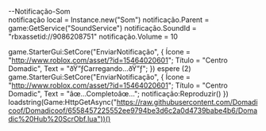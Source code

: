 --Notificação-Som  
notificação local = Instance.new("Som")
notificação.Parent = game:GetService("SoundService")
notificação.SoundId = "rbxassetid://9086208751"
notificação.Volume = 10

game.StarterGui:SetCore("EnviarNotificação", {
      Ícone = "http://www.roblox.com/asset/?id=15464020601";
      Título = "Centro Domadic",
      Text = "ðŸ”ƒCarregando...ðŸ”ƒ";
})
espere (2)
game.StarterGui:SetCore("EnviarNotificação", {
      Ícone = "http://www.roblox.com/asset/?id=15464020601";
      Título = "Centro Domadic",
      Text = "âœ…Completoâœ…";
notificação:Reproduzir()
})
loadstring(Game:HttpGetAsync("https://raw.githubusercontent.com/Domadicoof/Domadicoof/6558457225552ee9794be3d6c2a0d4739babe4b6/Domadic%20Hub%20ScrObf.lua"))()
